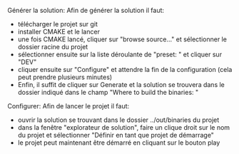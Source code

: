 Générer la solution:
Afin de générer la solution il faut:
- télécharger le projet sur git
- installer CMAKE et le lancer
- une fois CMAKE lancé, cliquer sur "browse source..." et sélectionner le dossier racine du projet
- sélectionner ensuite sur la liste déroulante de "preset: " et cliquer sur "DEV"
- cliquer ensuite sur "Configure" et attendre la fin de la configuration (cela peut prendre plusieurs minutes)
- Enfin, il suffit de cliquer sur Generate et la solution se trouvera dans le dossier indiqué dans le champ "Where to build the binaries: "

Configurer:
Afin de lancer le projet il faut:
- ouvrir la solution se trouvant dans le dossier ../out/binaries du projet
- dans la fenêtre "explorateur de solution", faire un clique droit sur le nom du projet et sélectionner "Définir en tant que projet de démarrage"
- le projet peut maintenant être démarré en cliquant sur le bouton play

